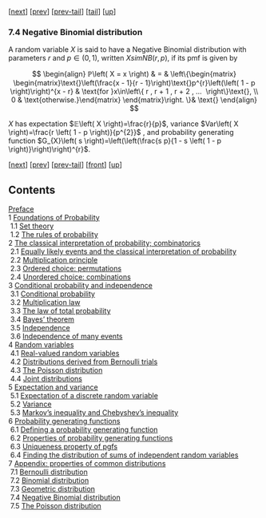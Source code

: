[[next](nose28.htm)] [[prev](nose26.htm)] [[prev-tail](nose26.htm#tailnose26.htm)] [[tail](#tailnose27.htm)] [[up](noch7.htm#nose27.htm)]

### 7.4 Negative Binomial distribution

A random variable $X$ is said to have a Negative Binomial distribution with parameters $r$ and $p\in\left( 0 , 1 \right)$, written $XsimNB\left( r , p \right)$, if its pmf is given by

$$
\begin{align}
ℙ\left( X = x \right) & = & \left\{\begin{matrix} \begin{matrix}\text{}\left(\frac{x - 1}{r - 1}\right)\text{}p^{r}\left(\left( 1 - p \right)\right)^{x - r} & \text{for }x\in\left\{ r , r + 1 , r + 2 , … ⁡ \right\}\text{}, \\ 0 & \text{otherwise.}\end{matrix} \end{matrix}\right. \}& \text{}
\end{align}
$$

$X$ has expectation $𝔼\left( X \right)=\frac{r}{p}$, variance $Var\left( X \right)=\frac{r \left( 1 - p \right)}{p^{2}}$ , and probability generating function $G_{X}\left( s \right)=\left(\left(\frac{s p}{1 - s \left( 1 - p \right)}\right)\right)^{r}$.

[[next](nose28.htm)] [[prev](nose26.htm)] [[prev-tail](nose26.htm#tailnose26.htm)] [[front](nose27.htm)] [[up](noch7.htm#nose27.htm)]

Contents
--------

[Preface](noli2.htm#Q1-3-3)  
1 [Foundations of Probability](noch1.htm#x8-70001)  
 1.1 [Set theory](nose1.htm#x9-80001)  
 1.2 [The rules of probability](nose2.htm#x10-130002)  
2 [The classical interpretation of probability; combinatorics](noch2.htm#x11-180002)  
 2.1 [Equally likely events and the classical interpretation of probability](nose3.htm#x12-190001)  
 2.2 [Multiplication principle](nose4.htm#x13-200002)  
 2.3 [Ordered choice: permutations](nose5.htm#x14-210003)  
 2.4 [Unordered choice: combinations](nose6.htm#x15-240004)  
3 [Conditional probability and independence](noch3.htm#x16-280003)  
 3.1 [Conditional probability](nose7.htm#x17-290001)  
 3.2 [Multiplication law](nose8.htm#x18-300002)  
 3.3 [The law of total probability](nose9.htm#x19-310003)  
 3.4 [Bayes’ theorem](nose10.htm#x20-320004)  
 3.5 [Independence](nose11.htm#x21-330005)  
 3.6 [Independence of many events](nose12.htm#x22-340006)  
4 [Random variables](noch4.htm#x23-350004)  
 4.1 [Real-valued random variables](nose13.htm#x24-360001)  
 4.2 [Distributions derived from Bernoulli trials](nose14.htm#x25-370002)  
 4.3 [The Poisson distribution](nose15.htm#x26-420003)  
 4.4 [Joint distributions](nose16.htm#x27-430004)  
5 [Expectation and variance](noch5.htm#x28-480005)  
 5.1 [Expectation of a discrete random variable](nose17.htm#x29-490001)  
 5.2 [Variance](nose18.htm#x30-520002)  
 5.3 [Markov’s inequality and Chebyshev’s inequality](nose19.htm#x31-560003)  
6 [Probability generating functions](noch6.htm#x32-570006)  
 6.1 [Defining a probability generating function](nose20.htm#x33-580001)  
 6.2 [Properties of probability generating functions](nose21.htm#x34-590002)  
 6.3 [Uniqueness property of pgfs](nose22.htm#x35-600003)  
 6.4 [Finding the distribution of sums of independent random variables](nose23.htm#x36-610004)  
7 [Appendix: properties of common distributions](noch7.htm#x37-620007)  
 7.1 [Bernoulli distribution](nose24.htm#x38-630001)  
 7.2 [Binomial distribution](nose25.htm#x39-640002)  
 7.3 [Geometric distribution](nose26.htm#x40-650003)  
 7.4 [Negative Binomial distribution](nose27.htm#x41-660004)  
 7.5 [The Poisson distribution](nose28.htm#x42-670005)